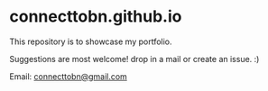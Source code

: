 # connecttobn.github.io
This repository is to showcase my portfolio.

Suggestions are most welcome! drop in a mail or create an issue. :)

Email: connecttobn@gmail.com
